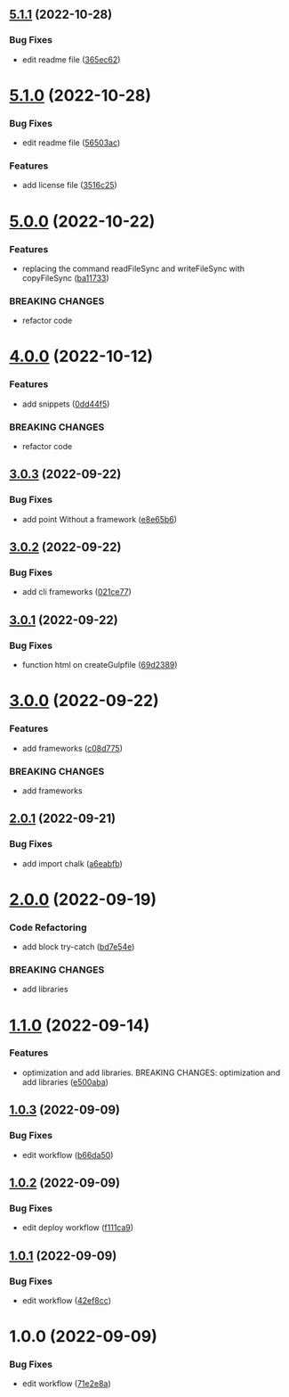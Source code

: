 ## [5.1.1](https://github.com/UrijHoruzij/create-gulp-template/compare/v5.1.0...v5.1.1) (2022-10-28)


### Bug Fixes

* edit readme file ([365ec62](https://github.com/UrijHoruzij/create-gulp-template/commit/365ec620435f03ef99b279ca2e06e500f4918c20))

# [5.1.0](https://github.com/UrijHoruzij/create-gulp-template/compare/v5.0.0...v5.1.0) (2022-10-28)


### Bug Fixes

* edit readme file ([56503ac](https://github.com/UrijHoruzij/create-gulp-template/commit/56503ac98463fdd3e9c649d4c02a1d39eea5ee30))


### Features

* add license file ([3516c25](https://github.com/UrijHoruzij/create-gulp-template/commit/3516c25a1b97a71fd5ee3e7476777f315b59b6b3))

# [5.0.0](https://github.com/UrijHoruzij/create-gulp-template/compare/v4.0.0...v5.0.0) (2022-10-22)


### Features

* replacing the command readFileSync and writeFileSync with copyFileSync ([ba11733](https://github.com/UrijHoruzij/create-gulp-template/commit/ba11733d22101c5400decdb4f510c0b2474698f2))


### BREAKING CHANGES

* refactor code

# [4.0.0](https://github.com/UrijHoruzij/create-gulp-template/compare/v3.0.3...v4.0.0) (2022-10-12)


### Features

* add snippets ([0dd44f5](https://github.com/UrijHoruzij/create-gulp-template/commit/0dd44f58f5b0f9ce11b11fffbb85dfa4ad8760d4))


### BREAKING CHANGES

* refactor code

## [3.0.3](https://github.com/UrijHoruzij/create-gulp-template/compare/v3.0.2...v3.0.3) (2022-09-22)


### Bug Fixes

* add point Without a framework ([e8e65b6](https://github.com/UrijHoruzij/create-gulp-template/commit/e8e65b6fe58b3c16705075dd61da32ba4494b473))

## [3.0.2](https://github.com/UrijHoruzij/create-gulp-template/compare/v3.0.1...v3.0.2) (2022-09-22)


### Bug Fixes

* add cli frameworks ([021ce77](https://github.com/UrijHoruzij/create-gulp-template/commit/021ce7763dfcb58084eabc4830aadd15efb140cd))

## [3.0.1](https://github.com/UrijHoruzij/create-gulp-template/compare/v3.0.0...v3.0.1) (2022-09-22)


### Bug Fixes

* function html on createGulpfile ([69d2389](https://github.com/UrijHoruzij/create-gulp-template/commit/69d2389d9375520f64aeb984e3b4932faf8a5b92))

# [3.0.0](https://github.com/UrijHoruzij/create-gulp-template/compare/v2.0.1...v3.0.0) (2022-09-22)


### Features

* add frameworks ([c08d775](https://github.com/UrijHoruzij/create-gulp-template/commit/c08d7757749384b75dcc3b6ca4aae4bab49c7873))


### BREAKING CHANGES

* add frameworks

## [2.0.1](https://github.com/UrijHoruzij/create-gulp-template/compare/v2.0.0...v2.0.1) (2022-09-21)


### Bug Fixes

* add import chalk ([a6eabfb](https://github.com/UrijHoruzij/create-gulp-template/commit/a6eabfb641673c6829b3fb18445fcc3f3541d1f2))

# [2.0.0](https://github.com/UrijHoruzij/create-gulp-template/compare/v1.1.0...v2.0.0) (2022-09-19)


### Code Refactoring

* add block try-catch ([bd7e54e](https://github.com/UrijHoruzij/create-gulp-template/commit/bd7e54e903a09e0610cbff705c391a953f60f8c3))


### BREAKING CHANGES

* add libraries

# [1.1.0](https://github.com/UrijHoruzij/create-gulp-template/compare/v1.0.3...v1.1.0) (2022-09-14)


### Features

* optimization and add libraries.  BREAKING CHANGES: optimization and add libraries ([e500aba](https://github.com/UrijHoruzij/create-gulp-template/commit/e500aba7de7604320f8dcaf5fc1e859d0daaf5cf))

## [1.0.3](https://github.com/UrijHoruzij/create-gulp-template/compare/v1.0.2...v1.0.3) (2022-09-09)


### Bug Fixes

* edit workflow ([b66da50](https://github.com/UrijHoruzij/create-gulp-template/commit/b66da504607472e84850eca4d4ab4a960906ed24))

## [1.0.2](https://github.com/UrijHoruzij/create-gulp-template/compare/v1.0.1...v1.0.2) (2022-09-09)


### Bug Fixes

* edit deploy workflow ([f111ca9](https://github.com/UrijHoruzij/create-gulp-template/commit/f111ca97f0644b253d56acf80ca8ab43ebdff04b))

## [1.0.1](https://github.com/UrijHoruzij/create-gulp-template/compare/v1.0.0...v1.0.1) (2022-09-09)


### Bug Fixes

* edit workflow ([42ef8cc](https://github.com/UrijHoruzij/create-gulp-template/commit/42ef8cc2f30626c9eafc931d334eaf547461f5ae))

# 1.0.0 (2022-09-09)


### Bug Fixes

* edit workflow ([71e2e8a](https://github.com/UrijHoruzij/create-gulp-template/commit/71e2e8aa86f0114e2092149733e30fee46dca4fb))
